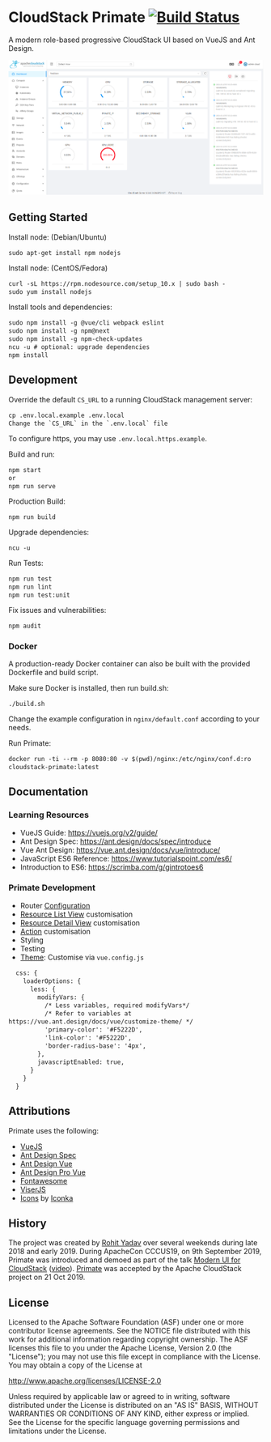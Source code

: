 # CloudStack Primate [![Build Status](https://travis-ci.org/apache/cloudstack-primate.svg?branch=master)](https://travis-ci.org/apache/cloudstack-primate)

A modern role-based progressive CloudStack UI based on VueJS and Ant Design.

![Primate Screenshot](docs/screenshot-dashboard.png)

## Getting Started

Install node: (Debian/Ubuntu)

    sudo apt-get install npm nodejs

Install node: (CentOS/Fedora)

    curl -sL https://rpm.nodesource.com/setup_10.x | sudo bash -
    sudo yum install nodejs

Install tools and dependencies:

    sudo npm install -g @vue/cli webpack eslint
    sudo npm install -g npm@next
    sudo npm install -g npm-check-updates
    ncu -u # optional: upgrade dependencies
    npm install

## Development

Override the default `CS_URL` to a running CloudStack management server:

    cp .env.local.example .env.local
    Change the `CS_URL` in the `.env.local` file

To configure https, you may use `.env.local.https.example`.

Build and run:

    npm start
    or
    npm run serve

Production Build:

    npm run build

Upgrade dependencies:

    ncu -u

Run Tests:

    npm run test
    npm run lint
    npm run test:unit

Fix issues and vulnerabilities:

    npm audit

### Docker

A production-ready Docker container can also be built with the provided
Dockerfile and build script.

Make sure Docker is installed, then run build.sh:

    ./build.sh

Change the example configuration in `nginx/default.conf` according to your needs.

Run Primate:

    docker run -ti --rm -p 8080:80 -v $(pwd)/nginx:/etc/nginx/conf.d:ro cloudstack-primate:latest

## Documentation

### Learning Resources

- VueJS Guide: https://vuejs.org/v2/guide/
- Ant Design Spec: https://ant.design/docs/spec/introduce
- Vue Ant Design: https://vue.ant.design/docs/vue/introduce/
- JavaScript ES6 Reference: https://www.tutorialspoint.com/es6/
- Introduction to ES6: https://scrimba.com/g/gintrotoes6

### Primate Development

- Router [Configuration](config.md)
- [Resource List View](listview.md) customisation
- [Resource Detail View](detailview.md) customisation
- [Action](action.md) customisation
- Styling
- Testing
- [Theme](https://vue.ant.design/docs/vue/customize-theme/): Customise via `vue.config.js`
```ecmascript 6
  css: {
    loaderOptions: {
      less: {
        modifyVars: {
          /* Less variables, required modifyVars*/
          /* Refer to variables at https://vue.ant.design/docs/vue/customize-theme/ */
          'primary-color': '#F5222D',
          'link-color': '#F5222D',
          'border-radius-base': '4px',
        },
        javascriptEnabled: true,
      }
    }
  }
```

## Attributions

Primate uses the following:

- [VueJS](https://vuejs.org/)
- [Ant Design Spec](https://ant.design/docs/spec/introduce)
- [Ant Design Vue](https://vue.ant.design/)
- [Ant Design Pro Vue](https://github.com/sendya/ant-design-pro-vue)
- [Fontawesome](https://github.com/FortAwesome/vue-fontawesome)
- [ViserJS](https://viserjs.github.io/docs.html#/viser/guide/installation)
- [Icons](https://www.iconfinder.com/iconsets/cat-force) by [Iconka](https://iconka.com/en/downloads/cat-power/)

## History

The project was created by [Rohit Yadav](https://rohityadav.cloud) over several
weekends during late 2018 and early 2019. During ApacheCon CCCUS19, on 9th
September 2019, Primate was introduced and demoed as part of the talk [Modern UI
for CloudStack](https://rohityadav.cloud/files/talks/cccna19-primate.pdf)
([video](https://www.youtube.com/watch?v=F2KwZhechzs)).
[Primate](https://markmail.org/message/vxnskmwhfaagnm4r) was accepted by the
Apache CloudStack project on 21 Oct 2019.

## License

Licensed to the Apache Software Foundation (ASF) under one
or more contributor license agreements.  See the NOTICE file
distributed with this work for additional information
regarding copyright ownership.  The ASF licenses this file
to you under the Apache License, Version 2.0 (the
"License"); you may not use this file except in compliance
with the License.  You may obtain a copy of the License at

  http://www.apache.org/licenses/LICENSE-2.0

Unless required by applicable law or agreed to in writing,
software distributed under the License is distributed on an
"AS IS" BASIS, WITHOUT WARRANTIES OR CONDITIONS OF ANY
KIND, either express or implied.  See the License for the
specific language governing permissions and limitations
under the License.

